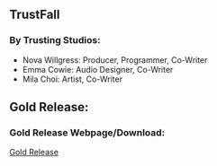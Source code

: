 ## TrustFall
### By Trusting Studios:

- Nova Willgress: Producer, Programmer, Co-Writer
- Emma Cowie: Audio Designer, Co-Writer
- Mila Choi: Artist, Co-Writer

## Gold Release: 
### Gold Release Webpage/Download:
[Gold Release](/TrustFall/index.html)
